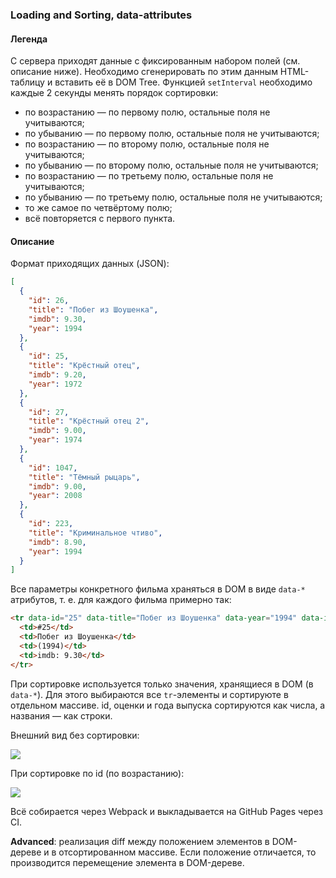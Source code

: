 

### Loading and Sorting, data-attributes

#### Легенда

С сервера приходят данные с фиксированным набором полей (см. описание ниже). Необходимо сгенерировать по этим данным HTML-таблицу и вставить её в DOM Tree. Функцией `setInterval`  необходимо каждые 2 секунды менять порядок сортировки:
* по возрастанию — по первому полю, остальные поля не учитываются;
* по убыванию — по первому полю, остальные поля не учитываются;
* по возрастанию — по второму полю, остальные поля не учитываются;
* по убыванию — по второму полю, остальные поля не учитываются;
* по возрастанию — по третьему полю, остальные поля не учитываются;
* по убыванию — по третьему полю, остальные поля не учитываются;
* то же самое по четвёртому полю;
* всё повторяется с первого пункта.

#### Описание

Формат приходящих данных (JSON):
```json
[
  {
    "id": 26,
    "title": "Побег из Шоушенка",
    "imdb": 9.30,
    "year": 1994
  },
  {
    "id": 25,
    "title": "Крёстный отец",
    "imdb": 9.20,
    "year": 1972
  },
  {
    "id": 27,
    "title": "Крёстный отец 2",
    "imdb": 9.00,
    "year": 1974
  },
  {
    "id": 1047,
    "title": "Тёмный рыцарь",
    "imdb": 9.00,
    "year": 2008
  },
  {
    "id": 223,
    "title": "Криминальное чтиво",
    "imdb": 8.90,
    "year": 1994
  }
]
```

Все параметры конкретного фильма храняться в DOM в виде `data-*` атрибутов, т. е. для каждого фильма примерно так:

```html
<tr data-id="25" data-title="Побег из Шоушенка" data-year="1994" data-imdb="9.30">
  <td>#25</td>
  <td>Побег из Шоушенка</td>
  <td>(1994)</td>
  <td>imdb: 9.30</td>
</tr>
```

При сортировке используется только значения, хранящиеся в DOM (в `data-*`). Для этого выбираются все `tr`-элементы и сортируюте в отдельном массиве. 
id, оценки и года выпуска сортируются как числа, а названия — как строки.

Внешний вид без сортировки:

![](./pic/loading.png)

При сортировке по id (по возрастанию):

![](./pic/loading-2.png)

Всё собирается через Webpack и выкладывается на GitHub Pages через CI.

**Advanced**: реализация diff между положением элементов в DOM-дереве и в отсортированном массиве. Если положение отличается, то производится перемещение элемента в DOM-дереве.